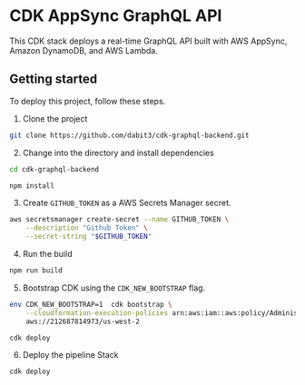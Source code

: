 # CDK AppSync GraphQL API

This CDK stack deploys a real-time GraphQL API built with AWS AppSync, Amazon DynamoDB, and AWS Lambda.

## Getting started

To deploy this project, follow these steps.

1. Clone the project

```sh
git clone https://github.com/dabit3/cdk-graphql-backend.git 
```

2. Change into the directory and install dependencies

```sh
cd cdk-graphql-backend

npm install
```

3. Create `GITHUB_TOKEN` as a AWS Secrets Manager secret.

```sh
aws secretsmanager create-secret --name GITHUB_TOKEN \
    --description "Github Token" \
    --secret-string "$GITHUB_TOKEN"
```

4. Run the build

```sh
npm run build
```

5. Bootstrap CDK using the `CDK_NEW_BOOTSTRAP` flag.

```sh
env CDK_NEW_BOOTSTRAP=1  cdk bootstrap \
    --cloudformation-execution-policies arn:aws:iam::aws:policy/AdministratorAccess \
    aws://212687814973/us-west-2

cdk deploy
```

6. Deploy the pipeline Stack

```sh
cdk deploy
```
